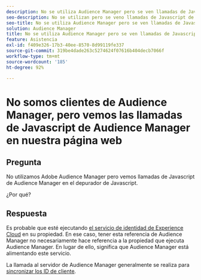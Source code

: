 ```yaml
---
description: No se utiliza Audience Manager pero se ven llamadas de Javascript de Audience Manager en el depurador Javascript. ¿Por qué?
seo-description: No se utilizan pero se veno llamadas de Javascript de Audience Manager en el depurador Javascript. ¿Por qué?
seo-title: No se utiliza Audience Manager pero se ven llamadas de Javascript de Audience Manager en el depurador Javascript. ¿Por qué?
solution: Audience Manager
title: No se utiliza Audience Manager pero se ven llamadas de Javascript de Audience Manager en el depurador Javascript. ¿Por qué?
feature: Asistencia
exl-id: f409e326-17b3-40ee-8570-8d99119fe337
source-git-commit: 319be4dade263c5274624f07616b404decb7066f
workflow-type: tm+mt
source-wordcount: '185'
ht-degree: 92%

---
```


# No somos clientes de Audience Manager, pero vemos las llamadas de Javascript de Audience Manager en nuestra página web

## Pregunta

No utilizamos Adobe Audience Manager pero vemos llamadas de Javascript de Audience Manager en el depurador de Javascript.

¿Por qué?

## Respuesta

Es probable que esté ejecutando [el servicio de identidad de Experience Cloud](https://experienceleague.adobe.com/docs/id-service/using/home.html) en su propiedad. En ese caso, tener esta referencia de Audience Manager no necesariamente hace referencia a la propiedad que ejecuta Audience Manager. En lugar de ello, significa que Audience Manager está alimentando este servicio.

La llamada al servidor de Audience Manager generalmente se realiza para [sincronizar los ID de cliente](https://experienceleague.adobe.com/docs/id-service/using/id-service-api/methods/setcustomerids.html).
